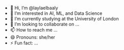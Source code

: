 - 👋 Hi, I’m @laylaelbaaly
- 👀 I’m interested in AI, ML, and Data Science
- 🌱 I’m currently studying at the University of London
- 💞️ I’m looking to collaborate on ...
- 📫 How to reach me ...
- 😄 Pronouns: she/her
- ⚡ Fun fact: ...

<!---
laylaelbaaly/laylaelbaaly is a ✨ special ✨ repository because its `README.md` (this file) appears on your GitHub profile.
You can click the Preview link to take a look at your changes.
--->
